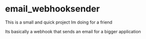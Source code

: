 # email_webhooksender

This is a small and quick project Im doing for a friend

Its basically a webhook that sends an email for a bigger application
